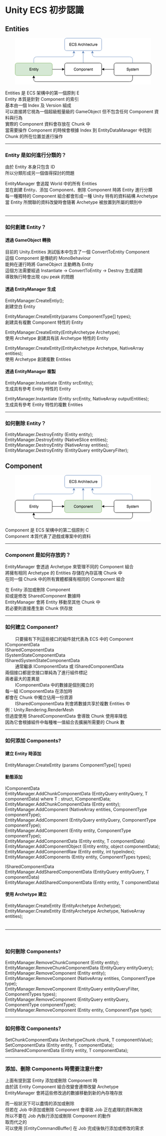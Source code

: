 # Unity ECS 初步認識

## Entities

<p align="center">
<img style="margin:auto;"  src="https://github.com/ted10401/ECS-Practice/blob/master/GithubResources/unity_ecs_entities.png">
</p>

Entities 是 ECS 架構中的第一個原則 E  
Entity 本質是針對 Component 的索引  
基本由一個 Index 及 Version 組成  
可以直接將它視為一個超級輕量級的 GameObject 但不包含任何 Component 資料與行為  
實際的 Component 資料會存放在 Chunk 中  
當需要操作 Component 的時候會根據 Index 到 EntityDataManager 中找到 Chunk 的所在位置並進行操作  

***

### Entity 是如何進行分類的？

由於 Entity 本身只包含 ID  
所以分類形成另一個值得探討的問題  
  
EntityManager 會追蹤 World 中的所有 Entities  
並在創建 Entity、添加 Component、刪除 Component 時將 Entity 進行分類  
每一種獨特的 Component 組合都會形成一種 Unity 特有的資料結構 Archetype  
當 Entity 所關聯的資料改變時會隨著 Archetype 被放置到所屬的類別中  
　　
***

### 如何創建 Entity？

#### 透過 GameObject 轉換
目前的 Unity.Entities 測試版本中包含了一個 ConvertToEntity Component  
這個 Component 是傳統的 MonoBehaviour  
能夠在運行時將 GameObject 主動轉為 Entity  
這個方法需要經過 Instantiate -> ConvertToEntity -> Destroy 生成週期  
導致執行時會出現 cpu peak 的問題  
  
  
#### 透過 EntityManager 生成
EntityManager.CreateEntiy();  
創建空白 Entity  
  
EntityManager.CreateEntity(params ComponentType[] types);  
創建具有複數 Component 特性的 Entity  
  
EntityManager.CreateEntity(EntityArchetype Archetype);  
使用 Archetype 創建具有該 Archetype 特性的 Entity  
  
EntityManager.CreateEntity(EntityArchetype Archetype, NativeArray<Entity> entities);  
使用 Archetype 創建複數 Entities  
  
  
#### 透過 EntityManager 複製
EntityManager.Instantiate (Entity srcEntity);  
生成具有參考 Entity 特性的 Entity  
  
EntityManager.Instantiate (Entity srcEntity, NativeArray<Entity> outputEntities);  
生成具有參考 Entity 特性的複數 Entities  

***

### 如何刪除 Entity？
  
EntityManager.DestroyEntity (Entity entity);  
EntityManager.DestroyEntity (NativeSlice<Entity> entities);  
EntityManager.DestroyEntity (NativeArray<Entity> entities);  
EntityManager.DestroyEntity (EntityQuery entityQueryFilter);  

## Component

<p align="center">
<img style="margin:auto;"  src="https://github.com/ted10401/ECS-Practice/blob/master/GithubResources/unity_ecs_component.png">
</p>

Component 是 ECS 架構中的第二個原則 C  
Component 本質代表了遊戲或專案中的資料  

***

### Component 是如何存放的？

EntityManager 會透過 Archetype 來管理不同的 Component 組合  
將擁有相同 Archetype 的 Entities 存儲在內存區塊 Chunk 中  
在同一個 Chunk 中的所有實體都擁有相同的 Component 組合  
    
在 Entity 添加或刪除 Component  
抑或是修改 SharedComponent 數據時  
EntityManager 會將 Entity 移動至其他 Chunk 中  
若必要則直接產生新 Chunk 供存放

***

### 如何建立 Component?
　　
只要擁有下列這些接口的組件就代表為 ECS 中的 Component  
IComponentData  
ISharedComponentData  
ISystemStateComponentData  
ISharedSystemStateComponentData  
　　
通常繼承 IComponentData 或 ISharedComponentData  
兩個接口都是空接口單純為了進行組件標記  
兩者最大的差異是  
　　
IComponentData 中的數據是個別獨立的  
每一組 IComponentData 在添加時  
都會在 Chunk 中獨立佔用一份資源  
　　
ISharedComponentData 則會將數據共享於複數 Entities 中  
例：Unity.Rendering.RenderMesh  
但過度使用 SharedComponentData 會導致 Chunk 使用率降低  
因為它會根據組件中每種唯一值組合去擴展所需要的 Chunk 數  

***

### 如何添加 Components?

#### 建立 Entity 時添加

EntityManager.CreateEntity (params ComponentType[] types)

#### 動態添加
  
IComponentData  
EntityManager.AddChunkComponentData<T> (EntityQuery entityQuery, T componentData) where T : struct, IComponentData;  
EntityManager.AddChunkComponentData<T> (Entity entity);  
EntityManager.AddComponent (NativeArray<Entity> entities, ComponentType componentType);  
EntityManager.AddComponent (EntityQuery entityQuery, ComponentType componentType);  
EntityManager.AddComponent (Entity entity, ComponentType componentType);  
EntityManager.AddComponentData<T> (Entity entity, T componentData)  
EntityManager.AddComponentObject (Entity entity, object componentData);  
EntityManager.AddComponentRaw (Entity entity, int typeIndex);  
EntityManager.AddComponents (Entity entity, ComponentTypes types);  
  
ISharedComponentData  
EntityManager.AddSharedComponentData<T> (EntityQuery entityQuery, T componentData)  
EntityManager.AddSharedComponentData<T> (Entity entity, T componentData)  
  
#### 使用 Archetype 建立
  
EntityManager.CreateEntity (EntityArchetype Archetype);  
EntityManager.CreateEntity (EntityArchetype Archetype, NativeArray<Entity> entities);  
  　
***
  　
### 如何刪除 Components?
  
EntityManager.RemoveChunkComponent<T> (Entity entity);  
EntityManager.RemoveChunkComponentData<T> (EntityQuery entityQuery);  
EntityManager.RemoveComponent<T> (Entity entity);  
EntityManager.RemoveComponent (NativeArray<Entity> entities, ComponentType type);  
EntityManager.RemoveComponent (EntityQuery entityQueryFilter, ComponentTypes types);  
EntityManager.RemoveComponent (EntityQuery entityQuery, ComponentType componentType);  
EntityManager.RemoveComponent (Entity entity, ComponentType type);  

***

### 如何修改 Components?
  
SetChunkComponentData<T> (ArchetypeChunk chunk, T componentValue);  
SetComponentData<T> (Entity entity, T componentData);  
SetSharedComponentData<T> (Entity entity, T componentData);  
  
***
  
### 添加、刪除 Components 時需要注意什麼?
  
上面有提到當 Entity 添加或刪除 Component 時  
由於該 Entity Component 組合改變會連帶改變 Archetype  
EntityManager 會將這些修改過的數據移動到新的內存塊存放  
  
而一般狀況下可以盡情的添加或刪除  
但若在 Job 中添加或刪除 Component 會導致 Job 正在處理的資料無效  
所以不要在 Job 內執行添加或刪除 Component 的動作  
取而代之的  
可以使用 [EntityCommandBuffer] 在 Job 完成後執行添加或修改的需求  
